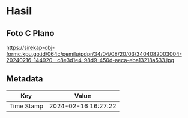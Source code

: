# Hasil

## Foto C Plano

https://sirekap-obj-formc.kpu.go.id/064c/pemilu/pdpr/34/04/08/20/03/3404082003004-20240216-144920--c8e3d1e4-98d9-450d-aeca-eba13218a533.jpg


## Metadata

| Key        | Value               |
| ---------- | ------------------- |
| Time Stamp | 2024-02-16 16:27:22 |



